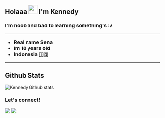 ## Holaaa <img src="https://github.com/TheDudeThatCode/TheDudeThatCode/blob/master/Assets/Hi.gif" width="29px"> I'm Kennedy

<h3> I'm noob and bad to learning something's :v

_____
- Real name Sena 
- Im 18 years old
- Indonesia 🇮🇩
_____

## Github Stats
![Kennedy Github stats](https://github-readme-stats.vercel.app/api?username=KennedyProject&show_icons=true&theme=tokyonight)

### Let's connect!
<p>
    <a href="https://t.me/xgothboi" target="blank"><img src="https://img.shields.io/badge/sena-30302f?style=flat&logo=telegram" /></a>
    <a href="https://instagram.com/acxken._" target="blank"><img src="https://img.shields.io/badge/kennedy._-30302f?style=flat&logo=instagram" /></a>

